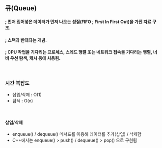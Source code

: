 ## 큐(Queue)
#### ; 먼저 집어넣은 데이터가 먼저 나오는 성질(FIFO ; First In First Out)을 가진 자료 구조.
#### ; 스택과 반대되는 개념.
#### ; CPU 작업을 기다리는 프로세스, 스레드 행렬 또는 네트워크 접속을 기다리는 행렬, 너비 우선 탐색, 캐시 등에 사용됨.


<br />

### 시간 복잡도
- 삽입/삭제 :  O(1) 
- 탐색 : O(n)

<br />

####  삽입/삭제
- enqueue() / dequeue() 메서드를 이용해 데이터를 추가(삽입) / 삭제함
- C++에서는 enqueue() > push() / dequeue() > pop() 으로 구현됨
